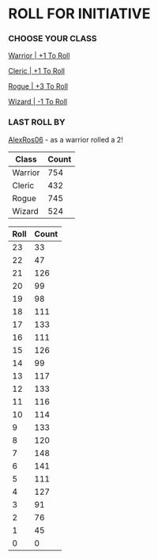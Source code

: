 # ROLL FOR INITIATIVE
### CHOOSE YOUR CLASS

[Warrior | +1 To Roll](https://github.com/benjaminsampica/benjaminsampica/issues/new?title=roll%7Cwarrior&body=Just+click+%27Create%27.)

[Cleric | +1 To Roll](https://github.com/benjaminsampica/benjaminsampica/issues/new?title=roll%7Ccleric&body=Just+click+%27Create%27.)

[Rogue | +3 To Roll](https://github.com/benjaminsampica/benjaminsampica/issues/new?title=roll%7Crogue&body=Just+click+%27Create%27.)

[Wizard | -1 To Roll](https://github.com/benjaminsampica/benjaminsampica/issues/new?title=roll%7Cwizard&body=Just+click+%27Create%27.)
### LAST ROLL BY
[AlexRos06](https://www.github.com/AlexRos06) - as a warrior rolled a 2!

|Class|Count|
|-|-|
|Warrior|754|
|Cleric|432|
|Rogue|745|
|Wizard|524|

|Roll|Count|
|-|-|
|23|33
|22|47
|21|126
|20|99
|19|98
|18|111
|17|133
|16|111
|15|126
|14|99
|13|117
|12|133
|11|116
|10|114
|9|133
|8|120
|7|148
|6|141
|5|111
|4|127
|3|91
|2|76
|1|45
|0|0
